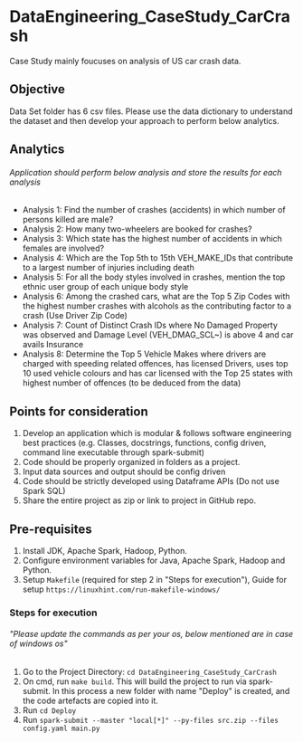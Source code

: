 # DataEngineering_CaseStudy_CarCrash
 Case Study mainly foucuses on analysis of US car crash data.

## Objective
Data Set folder has 6 csv files. Please use the data dictionary to understand the dataset and then develop your approach to perform below analytics.

## Analytics
###### Application should perform below analysis and store the results for each analysis
* Analysis 1: Find the number of crashes (accidents) in which number of persons killed are male?
* Analysis 2: How many two-wheelers are booked for crashes? 
* Analysis 3: Which state has the highest number of accidents in which females are involved? 
* Analysis 4: Which are the Top 5th to 15th VEH_MAKE_IDs that contribute to a largest number of injuries including death
* Analysis 5: For all the body styles involved in crashes, mention the top ethnic user group of each unique body style  
* Analysis 6: Among the crashed cars, what are the Top 5 Zip Codes with the highest number crashes with alcohols as the contributing factor to a crash (Use Driver Zip Code)
* Analysis 7: Count of Distinct Crash IDs where No Damaged Property was observed and Damage Level (VEH_DMAG_SCL~) is above 4 and car avails Insurance
* Analysis 8: Determine the Top 5 Vehicle Makes where drivers are charged with speeding related offences, has licensed Drivers, uses top 10 used vehicle colours and has car licensed with the Top 25 states with highest number of offences (to be deduced from the data)

## Points for consideration
1. Develop an application which is modular & follows software engineering best practices (e.g. Classes, docstrings, functions, config driven, command line executable through spark-submit)
2. Code should be properly organized in folders as a project.
3. Input data sources and output should be config driven
4. Code should be strictly developed using Dataframe APIs (Do not use Spark SQL)
5. Share the entire project as zip or link to project in GitHub repo.

## Pre-requisites
1. Install JDK, Apache Spark, Hadoop, Python.
2. Configure environment variables for Java, Apache Spark, Hadoop and Python.
3. Setup `Makefile` (required for step 2 in "Steps for execution"), Guide for setup `https://linuxhint.com/run-makefile-windows/`

### Steps for execution
###### "Please update the commands as per your os, below mentioned are in case of windows os"
1. Go to the Project Directory: `cd DataEngineering_CaseStudy_CarCrash`
2. On cmd, run `make build`. This will build the project to run via spark-submit. In this process a new folder with name "Deploy" is created, and the code artefacts are copied into it.
3. Run `cd Deploy`
4. Run `spark-submit --master "local[*]" --py-files src.zip --files config.yaml main.py`
